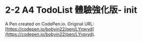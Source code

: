 # 2-2 A4 TodoList 體驗強化版- init

A Pen created on CodePen.io. Original URL: [https://codepen.io/bobyin22/pen/LYrqyvd](https://codepen.io/bobyin22/pen/LYrqyvd).

